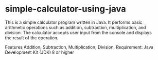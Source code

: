 # simple-calculator-using-java
This is a simple calculator program written in Java. It performs basic arithmetic operations such as addition, subtraction, multiplication, and division. The calculator accepts user input from the console and displays the result of the operation.

Features 
Addition,
Subtraction,
Multiplication,
Division,
Requirement:
Java Development Kit (JDK) 8 or higher



